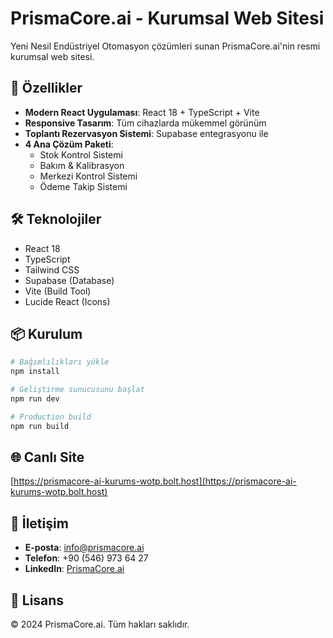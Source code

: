 # PrismaCore.ai - Kurumsal Web Sitesi

Yeni Nesil Endüstriyel Otomasyon çözümleri sunan PrismaCore.ai'nin resmi kurumsal web sitesi.

## 🚀 Özellikler

- **Modern React Uygulaması**: React 18 + TypeScript + Vite
- **Responsive Tasarım**: Tüm cihazlarda mükemmel görünüm
- **Toplantı Rezervasyon Sistemi**: Supabase entegrasyonu ile
- **4 Ana Çözüm Paketi**:
  - Stok Kontrol Sistemi
  - Bakım & Kalibrasyon
  - Merkezi Kontrol Sistemi
  - Ödeme Takip Sistemi

## 🛠️ Teknolojiler

- React 18
- TypeScript
- Tailwind CSS
- Supabase (Database)
- Vite (Build Tool)
- Lucide React (Icons)

## 📦 Kurulum

```bash
# Bağımlılıkları yükle
npm install

# Geliştirme sunucusunu başlat
npm run dev

# Production build
npm run build
```

## 🌐 Canlı Site

[https://prismacore-ai-kurums-wotp.bolt.host](https://prismacore-ai-kurums-wotp.bolt.host)

## 📧 İletişim

- **E-posta**: info@prismacore.ai
- **Telefon**: +90 (546) 973 64 27
- **LinkedIn**: [PrismaCore.ai](https://www.linkedin.com/company/prisma-core-ai)

## 📄 Lisans

© 2024 PrismaCore.ai. Tüm hakları saklıdır.